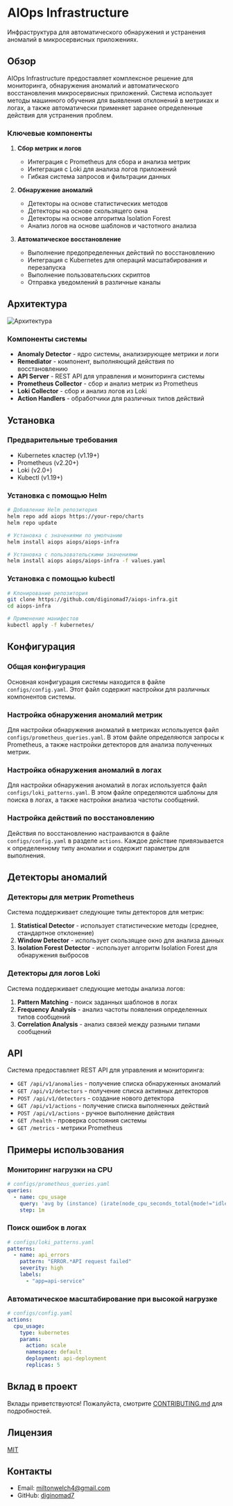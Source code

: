 # AIOps Infrastructure

Инфраструктура для автоматического обнаружения и устранения аномалий в микросервисных приложениях.

## Обзор

AIOps Infrastructure предоставляет комплексное решение для мониторинга, обнаружения аномалий и автоматического восстановления микросервисных приложений. Система использует методы машинного обучения для выявления отклонений в метриках и логах, а также автоматически применяет заранее определенные действия для устранения проблем.

### Ключевые компоненты

1. **Сбор метрик и логов**
   - Интеграция с Prometheus для сбора и анализа метрик
   - Интеграция с Loki для анализа логов приложений
   - Гибкая система запросов и фильтрации данных

2. **Обнаружение аномалий**
   - Детекторы на основе статистических методов
   - Детекторы на основе скользящего окна
   - Детекторы на основе алгоритма Isolation Forest
   - Анализ логов на основе шаблонов и частотного анализа

3. **Автоматическое восстановление**
   - Выполнение предопределенных действий по восстановлению
   - Интеграция с Kubernetes для операций масштабирования и перезапуска
   - Выполнение пользовательских скриптов
   - Отправка уведомлений в различные каналы

## Архитектура

![Архитектура](docs/images/architecture.png)

### Компоненты системы

- **Anomaly Detector** - ядро системы, анализирующее метрики и логи
- **Remediator** - компонент, выполняющий действия по восстановлению
- **API Server** - REST API для управления и мониторинга системы
- **Prometheus Collector** - сбор и анализ метрик из Prometheus
- **Loki Collector** - сбор и анализ логов из Loki
- **Action Handlers** - обработчики для различных типов действий

## Установка

### Предварительные требования

- Kubernetes кластер (v1.19+)
- Prometheus (v2.20+)
- Loki (v2.0+)
- Kubectl (v1.19+)

### Установка с помощью Helm

```bash
# Добавление Helm репозитория
helm repo add aiops https://your-repo/charts
helm repo update

# Установка с значениями по умолчанию
helm install aiops aiops/aiops-infra

# Установка с пользовательскими значениями
helm install aiops aiops/aiops-infra -f values.yaml
```

### Установка с помощью kubectl

```bash
# Клонирование репозитория
git clone https://github.com/diginomad7/aiops-infra.git
cd aiops-infra

# Применение манифестов
kubectl apply -f kubernetes/
```

## Конфигурация

### Общая конфигурация

Основная конфигурация системы находится в файле `configs/config.yaml`. Этот файл содержит настройки для различных компонентов системы.

### Настройка обнаружения аномалий метрик

Для настройки обнаружения аномалий в метриках используется файл `configs/prometheus_queries.yaml`. В этом файле определяются запросы к Prometheus, а также настройки детекторов для анализа полученных метрик.

### Настройка обнаружения аномалий в логах

Для настройки обнаружения аномалий в логах используется файл `configs/loki_patterns.yaml`. В этом файле определяются шаблоны для поиска в логах, а также настройки анализа частоты сообщений.

### Настройка действий по восстановлению

Действия по восстановлению настраиваются в файле `configs/config.yaml` в разделе `actions`. Каждое действие привязывается к определенному типу аномалии и содержит параметры для выполнения.

## Детекторы аномалий

### Детекторы для метрик Prometheus

Система поддерживает следующие типы детекторов для метрик:

1. **Statistical Detector** - использует статистические методы (среднее, стандартное отклонение)
2. **Window Detector** - использует скользящее окно для анализа данных
3. **Isolation Forest Detector** - использует алгоритм Isolation Forest для обнаружения выбросов

### Детекторы для логов Loki

Система поддерживает следующие методы анализа логов:

1. **Pattern Matching** - поиск заданных шаблонов в логах
2. **Frequency Analysis** - анализ частоты появления определенных типов сообщений
3. **Correlation Analysis** - анализ связей между разными типами сообщений

## API

Система предоставляет REST API для управления и мониторинга:

- `GET /api/v1/anomalies` - получение списка обнаруженных аномалий
- `GET /api/v1/detectors` - получение списка активных детекторов
- `POST /api/v1/detectors` - создание нового детектора
- `GET /api/v1/actions` - получение списка выполненных действий
- `POST /api/v1/actions` - ручное выполнение действия
- `GET /health` - проверка состояния системы
- `GET /metrics` - метрики Prometheus

## Примеры использования

### Мониторинг нагрузки на CPU

```yaml
# configs/prometheus_queries.yaml
queries:
  - name: cpu_usage
    query: 'avg by (instance) (irate(node_cpu_seconds_total{mode!="idle"}[5m]))'
    step: 1m
```

### Поиск ошибок в логах

```yaml
# configs/loki_patterns.yaml
patterns:
  - name: api_errors
    pattern: "ERROR.*API request failed"
    severity: high
    labels:
      - "app=api-service"
```

### Автоматическое масштабирование при высокой нагрузке

```yaml
# configs/config.yaml
actions:
  cpu_usage:
    type: kubernetes
    params:
      action: scale
      namespace: default
      deployment: api-deployment
      replicas: 5
```

## Вклад в проект

Вклады приветствуются! Пожалуйста, смотрите [CONTRIBUTING.md](CONTRIBUTING.md) для подробностей.

## Лицензия

[MIT](LICENSE)

## Контакты

- Email: miltonwelch4@gmail.com
- GitHub: [diginomad7](https://github.com/diginomad7) 
